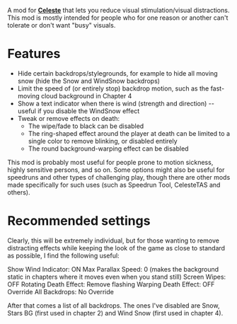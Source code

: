 A mod for **[Celeste](https://store.steampowered.com/app/504230/Celeste/)** that lets you reduce visual stimulation/visual distractions.
This mod is mostly intended for people who for one reason or another can't tolerate or don't want "busy" visuals.

# Features

* Hide certain backdrops/stylegrounds, for example to hide all moving snow (hide the Snow and WindSnow backdrops)
* Limit the speed of (or entirely stop) backdrop motion, such as the fast-moving cloud background in Chapter 4
* Show a text indicator when there is wind (strength and direction) -- useful if you disable the WindSnow effect
* Tweak or remove effects on death:
  - The wipe/fade to black can be disabled
  - The ring-shaped effect around the player at death can be limited to a single color to remove blinking, or disabled entirely
  - The round background-warping effect can be disabled

This mod is probably most useful for people prone to motion sickness, highly sensitive persons, and so on.
Some options might also be useful for speedruns and other types of challenging play, though there are other mods made specifically for such uses (such as Speedrun Tool, CelesteTAS and others).

# Recommended settings

Clearly, this will be extremely individual, but for those wanting to remove distracting effects while keeping the look of the game as close to standard as possible, I find the following useful:

Show Wind Indicator: ON
Max Parallax Speed: 0 (makes the background static in chapters where it moves even when you stand still)
Screen Wipes: OFF
Rotating Death Effect: Remove flashing
Warping Death Effect: OFF
Override All Backdrops: No Override

After that comes a list of all backdrops. The ones I've disabled are Snow, Stars BG (first used in chapter 2) and Wind Snow (first used in chapter 4).
